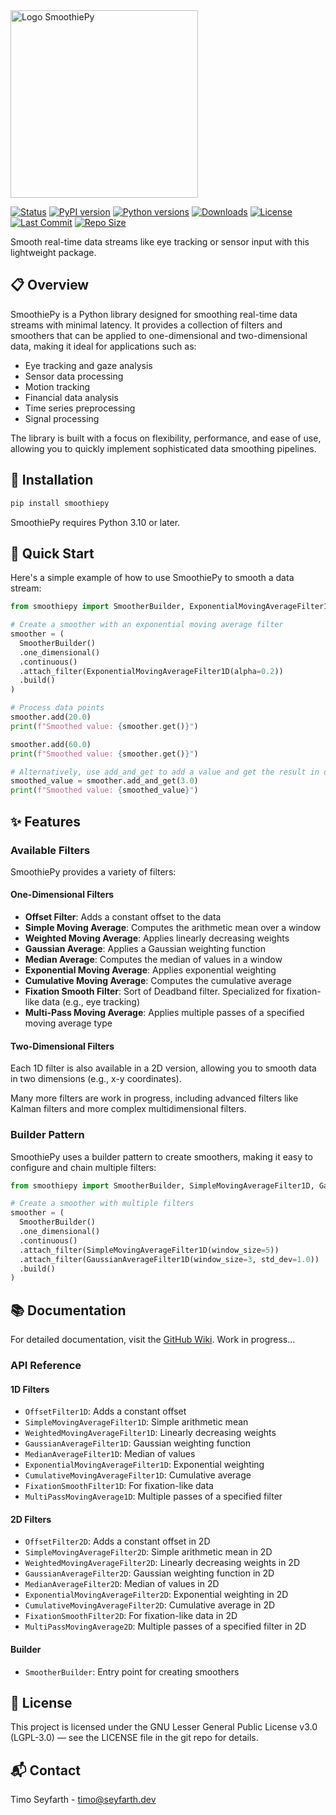 <img src="https://github.com/user-attachments/assets/74e96edd-efe9-4a76-9f13-499c7f5ea551" alt="Logo SmoothiePy" width="300"/>

[![Status](https://img.shields.io/badge/status-alpha-lightblue)]()
[![PyPI version](https://img.shields.io/pypi/v/smoothiepy)](https://pypi.org/project/smoothiepy/)
[![Python versions](https://img.shields.io/pypi/pyversions/smoothiepy)](https://pypi.org/project/smoothiepy/)
[![Downloads](https://img.shields.io/pypi/dm/smoothiepy)](https://pypi.org/project/smoothiepy/)
[![License](https://img.shields.io/github/license/timoseyfarth/smoothiepy)](https://github.com/timoseyfarth/smoothiepy/blob/main/LICENSE)
[![Last Commit](https://img.shields.io/github/last-commit/timoseyfarth/smoothiepy)](https://github.com/timoseyfarth/smoothiepy/commits/main)
[![Repo Size](https://img.shields.io/github/repo-size/timoseyfarth/smoothiepy)](https://github.com/timoseyfarth/smoothiepy)

Smooth real-time data streams like eye tracking or sensor input with this lightweight package.

## 📋 Overview

SmoothiePy is a Python library designed for smoothing real-time data streams with minimal latency. 
It provides a collection of filters and smoothers that can be applied to one-dimensional and two-dimensional data, 
making it ideal for applications such as:

- Eye tracking and gaze analysis
- Sensor data processing
- Motion tracking
- Financial data analysis
- Time series preprocessing
- Signal processing

The library is built with a focus on flexibility, performance, and ease of use, allowing you to quickly implement sophisticated data smoothing pipelines.

## 🚀 Installation

```bash
pip install smoothiepy
```

SmoothiePy requires Python 3.10 or later.

## 🏁 Quick Start

Here's a simple example of how to use SmoothiePy to smooth a data stream:

```python
from smoothiepy import SmootherBuilder, ExponentialMovingAverageFilter1D

# Create a smoother with an exponential moving average filter
smoother = (
  SmootherBuilder()
  .one_dimensional()
  .continuous()
  .attach_filter(ExponentialMovingAverageFilter1D(alpha=0.2))
  .build()
)

# Process data points
smoother.add(20.0)
print(f"Smoothed value: {smoother.get()}")

smoother.add(60.0)
print(f"Smoothed value: {smoother.get()}")

# Alternatively, use add_and_get to add a value and get the result in one step
smoothed_value = smoother.add_and_get(3.0)
print(f"Smoothed value: {smoothed_value}")
```

## ✨ Features

### Available Filters

SmoothiePy provides a variety of filters:

#### One-Dimensional Filters

- **Offset Filter**: Adds a constant offset to the data
- **Simple Moving Average**: Computes the arithmetic mean over a window
- **Weighted Moving Average**: Applies linearly decreasing weights
- **Gaussian Average**: Applies a Gaussian weighting function
- **Median Average**: Computes the median of values in a window
- **Exponential Moving Average**: Applies exponential weighting
- **Cumulative Moving Average**: Computes the cumulative average
- **Fixation Smooth Filter**: Sort of Deadband filter. Specialized for fixation-like data (e.g., eye tracking)
- **Multi-Pass Moving Average**: Applies multiple passes of a specified moving average type

#### Two-Dimensional Filters

Each 1D filter is also available in a 2D version, allowing you to smooth data in two dimensions (e.g., x-y coordinates).

Many more filters are work in progress, including advanced filters like Kalman filters and more complex multidimensional filters.

### Builder Pattern

SmoothiePy uses a builder pattern to create smoothers, making it easy to configure and chain multiple filters:

```python
from smoothiepy import SmootherBuilder, SimpleMovingAverageFilter1D, GaussianAverageFilter1D

# Create a smoother with multiple filters
smoother = (
  SmootherBuilder()
  .one_dimensional()
  .continuous()
  .attach_filter(SimpleMovingAverageFilter1D(window_size=5))
  .attach_filter(GaussianAverageFilter1D(window_size=3, std_dev=1.0))
  .build()
)
```

## 📚 Documentation

For detailed documentation, visit the [GitHub Wiki](https://github.com/timoseyfarth/smoothiepy/wiki).
Work in progress...

### API Reference

#### 1D Filters

- `OffsetFilter1D`: Adds a constant offset
- `SimpleMovingAverageFilter1D`: Simple arithmetic mean
- `WeightedMovingAverageFilter1D`: Linearly decreasing weights
- `GaussianAverageFilter1D`: Gaussian weighting function
- `MedianAverageFilter1D`: Median of values
- `ExponentialMovingAverageFilter1D`: Exponential weighting
- `CumulativeMovingAverageFilter1D`: Cumulative average
- `FixationSmoothFilter1D`: For fixation-like data
- `MultiPassMovingAverage1D`: Multiple passes of a specified filter

#### 2D Filters

- `OffsetFilter2D`: Adds a constant offset in 2D
- `SimpleMovingAverageFilter2D`: Simple arithmetic mean in 2D
- `WeightedMovingAverageFilter2D`: Linearly decreasing weights in 2D
- `GaussianAverageFilter2D`: Gaussian weighting function in 2D
- `MedianAverageFilter2D`: Median of values in 2D
- `ExponentialMovingAverageFilter2D`: Exponential weighting in 2D
- `CumulativeMovingAverageFilter2D`: Cumulative average in 2D
- `FixationSmoothFilter2D`: For fixation-like data in 2D
- `MultiPassMovingAverage2D`: Multiple passes of a specified filter in 2D

#### Builder

- `SmootherBuilder`: Entry point for creating smoothers

## 📄 License

This project is licensed under the GNU Lesser General Public License v3.0 (LGPL-3.0) — see the LICENSE file in the git repo for details.

## 📬 Contact

Timo Seyfarth - timo@seyfarth.dev
